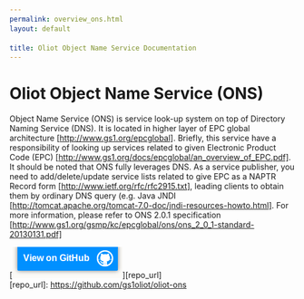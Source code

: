 ```yaml
---
permalink: overview_ons.html
layout: default

title: Oliot Object Name Service Documentation
---
```


Oliot Object Name Service (ONS)
===============================

Object Name Service (ONS) is service look-up system on top of Directory Naming Service (DNS). It is located in higher layer of EPC global architecture [http://www.gs1.org/epcglobal]. Briefly, this service have a responsibility of looking up services related to given Electronic Product Code (EPC) [http://www.gs1.org/docs/epcglobal/an_overview_of_EPC.pdf].  
It should be noted that ONS fully leverages DNS. As a service publisher, you need to add/delete/update service lists related to give EPC as a NAPTR Record form [http://www.ietf.org/rfc/rfc2915.txt], leading clients to obtain them by ordinary DNS query (e.g. Java JNDI [http://tomcat.apache.org/tomcat-7.0-doc/jndi-resources-howto.html]. For more information, please refer to ONS 2.0.1 specification [http://www.gs1.org/gsmp/kc/epcglobal/ons/ons_2_0_1-standard-20130131.pdf] 


[![thumbnail](images/viewon.png)][repo_url]  
[repo_url]: https://github.com/gs1oliot/oliot-ons